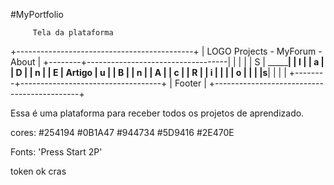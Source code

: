 #MyPortfolio
       
         Tela da plataforma                   

+--------------------------------------------+
| LOGO        Projects - MyForum - About     |
+--------+-----------------------------------|
|        |                                   |
|    S   |                            _______|
|    I   |                           |  a    |
|    D   |                           |  n    |
|    E   |     Artigo                |  u    |
|    B   |                           |  n    |
|    A   |                           |  c    |
|    R   |                           |  i    |
|        |                           |  o    |
|        |                           |__s____|
|        |                                   |
+--------+-----------------------------------+
|                  Footer                    |
+--------------------------------------------+

Essa é uma plataforma para receber todos os projetos de aprendizado.

cores:
#254194
#0B1A47
#944734
#5D9416
#2E470E


Fonts:
'Press Start 2P'

token ok cras

